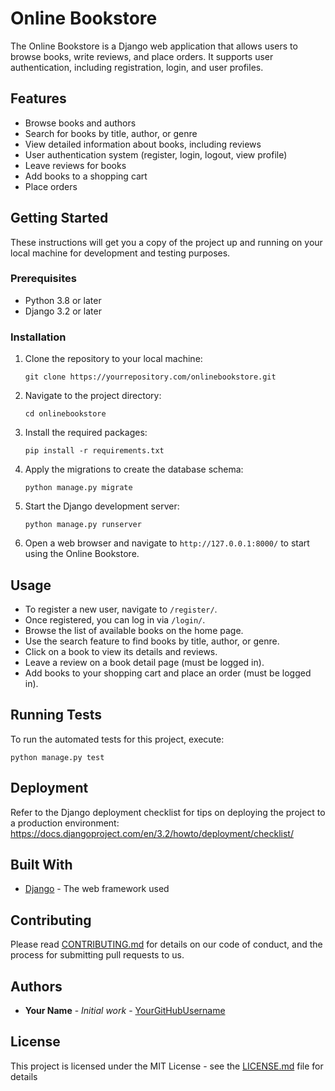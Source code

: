 # Online Bookstore

The Online Bookstore is a Django web application that allows users to browse books, write reviews, and place orders. It supports user authentication, including registration, login, and user profiles.

## Features

- Browse books and authors
- Search for books by title, author, or genre
- View detailed information about books, including reviews
- User authentication system (register, login, logout, view profile)
- Leave reviews for books
- Add books to a shopping cart
- Place orders

## Getting Started

These instructions will get you a copy of the project up and running on your local machine for development and testing purposes.

### Prerequisites

- Python 3.8 or later
- Django 3.2 or later

### Installation

1. Clone the repository to your local machine:
    ```
    git clone https://yourrepository.com/onlinebookstore.git
    ```

2. Navigate to the project directory:
    ```
    cd onlinebookstore
    ```

3. Install the required packages:
    ```
    pip install -r requirements.txt
    ```

4. Apply the migrations to create the database schema:
    ```
    python manage.py migrate
    ```

5. Start the Django development server:
    ```
    python manage.py runserver
    ```

6. Open a web browser and navigate to `http://127.0.0.1:8000/` to start using the Online Bookstore.

## Usage

- To register a new user, navigate to `/register/`.
- Once registered, you can log in via `/login/`.
- Browse the list of available books on the home page.
- Use the search feature to find books by title, author, or genre.
- Click on a book to view its details and reviews.
- Leave a review on a book detail page (must be logged in).
- Add books to your shopping cart and place an order (must be logged in).

## Running Tests

To run the automated tests for this project, execute:

```
python manage.py test
```

## Deployment

Refer to the Django deployment checklist for tips on deploying the project to a production environment: https://docs.djangoproject.com/en/3.2/howto/deployment/checklist/

## Built With

- [Django](https://www.djangoproject.com/) - The web framework used

## Contributing

Please read [CONTRIBUTING.md](https://github.com/yourrepository/onlinebookstore/CONTRIBUTING.md) for details on our code of conduct, and the process for submitting pull requests to us.

## Authors

- **Your Name** - *Initial work* - [YourGitHubUsername](https://github.com/YourGitHubUsername)

## License

This project is licensed under the MIT License - see the [LICENSE.md](LICENSE.md) file for details
